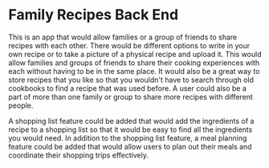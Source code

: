 # Family Recipes Back End
This is an app that would allow families or a group of friends to share recipes with each other. There would be different options to write in your own recipe or to take a picture of a physical recipe and upload it. This would allow families and groups of friends to share their cooking experiences with each without having to be in the same place. It would also be a great way to store recipes that you like so that you wouldn't have to search through old cookbooks to find a recipe that was used before. A user could also be a part of more than one family or group to share more recipes with different people.

A shopping list feature could be added that would add the ingredients of a recipe to a shopping list so that it would be easy to find all the ingredients you would need. In addition to the shopping list feature, a meal planning feature could be added that would allow users to plan out their meals and coordinate their shopping trips effectively.
